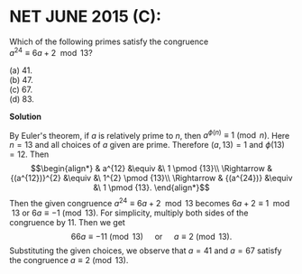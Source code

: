 # **NET JUNE 2015 (C):** 

Which of the following primes satisfy the
congruence\
$a^{24} \equiv 6a +2 \mod {13}$?

(a) $41$.<br>
(b) $47$.<br>
(c) $67$.<br>
(d) $83$.<br>

**Solution**

By Euler's theorem, if $a$ is relatively prime to $n$, then
$a^{\phi(n)}\equiv 1 \pmod n$. Here $n=13$ and all choices of $a$ given
are prime. Therefore $(a,13)=1$ and $\phi(13)=12$. Then
$$\begin{align*}
& a^{12} &\equiv &\ 1 \pmod {13}\\
\Rightarrow & {(a^{12})}^{2} &\equiv &\ 1^{2} \pmod {13}\\
\Rightarrow & {(a^{24})} &\equiv &\ 1 \pmod {13}.
\end{align*}$$ 
Then the given congruence
$a^{24} \equiv 6a +2 \mod {13}$ becomes $6a +2\equiv 1 \mod {13}$ or
$6a \equiv -1 \pmod {13}$. For simplicity, multiply both sides of the
congruence by $11$. Then we get
$$66a \equiv -11 \pmod{13} \quad \text{ or } \quad a \equiv 2 \pmod{13}.$$
Substituting the given choices, we observe that $a=41$ and $a=67$
satisfy the congruence $a \equiv 2 \pmod{13}$.


